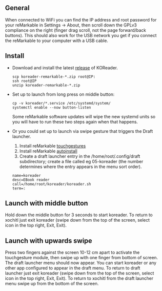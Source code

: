 ## General

When connected to WiFi you can find the IP address and root password for your
reMarkable in Settings -> About, then scroll down the GPLv3 compliance on the
right (finger drag scroll, not the page forward/back buttons). This should also
work for the USB network you get if you connect the reMarkable to your computer
with a USB cable.

## Install

- Download and install the latest [release](https://github.com/koreader/koreader/releases) of KOReader.

   ```
   scp koreader-remarkable-*.zip root@IP:
   ssh root@IP
   unzip koreader-remarkable-*.zip
   ```
- Set up to launch from long press on middle button:
   ```
   cp -v koreader/*.service /etc/systemd/system/
   systemctl enable --now button-listen
   ```
   Some reMarkable software updates will wipe the new systemd units so you will have
   to run these two steps again when that happens.
- Or you could set up to launch via swipe gesture that triggers the Draft launcher.
   1. Install reMarkable [touchgestures](https://github.com/ddvk/remarkable-touchgestures)
   2. Install reMarkable [autoinstall](https://github.com/ddvk/remarkable-autoinstall)
   3. Create a draft launcher entry in the /home/root/.config/draft subdirectory; create a file called eg 05-koreader (the number determines 
   where the entry appears in the menu sort order).
   ```
   name=koreader
   desc=EBook reader
   call=/home/root/koreader/koreader.sh
   term=:
   ```
## Launch with middle button

Hold down the middle button for 3 seconds to start koreader. To return to
xochitl just exit koreader (swipe down from the top of the screen, select icon
in the top right, Exit, Exit).

## Launch with upwards swipe
Press two fingers against the screen 10-12 cm apart to activate the touchgesture module, then swipe up with one finger from bottom of screen.  The draft launcher menu should now appear. You can start koreader or any other app configured to appear in the draft menu. To return to draft launcher just exit koreader (swipe down from the top of the screen, select icon in the top right, Exit, Exit). To return to xochitl from the draft launcher menu swipe up from the bottom of the screen.

